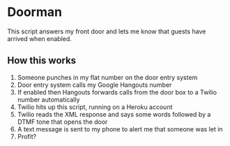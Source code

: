 # Doorman

This script answers my front door and lets me know that guests have arrived when enabled.


## How this works

1. Someone punches in my flat number on the door entry system
2. Door entry system calls my Google Hangouts number
3. If enabled then Hangouts forwards calls from the door box to a Twilio number automatically
4. Twilio hits up this script, running on a Heroku account
5. Twilio reads the XML response and says some words followed by a DTMF tone that opens the door
6. A text message is sent to my phone to alert me that someone was let in
7. Profit?

